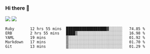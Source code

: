 ### Hi there 👋

<!--
**sasharevzin/sasharevzin** is a ✨ _special_ ✨ repository because its `README.md` (this file) appears on your GitHub profile.

Here are some ideas to get you started:

- 🔭 I’m currently working on ...
- 🌱 I’m currently learning ...
- 👯 I’m looking to collaborate on ...
- 🤔 I’m looking for help with ...
- 💬 Ask me about ...
- 📫 How to reach me: ...
- 😄 Pronouns: ...
- ⚡ Fun fact: ...
-->

![](https://yusufozturk.vercel.app/api?username=sasharevzin&hide_title=true&include_all_commits=true&count_private=true&show_icons=true) ![](https://yusufozturk.vercel.app/api/top-langs/?username=sasharevzin&layout=compact&langs_count=10&hide=apacheconf,coffeescript)

<!--START_SECTION:waka-->
```text
Ruby       12 hrs 55 mins  ██████████████████▓░░░░░░   74.85 % 
ERB        2 hrs 55 mins   ████▒░░░░░░░░░░░░░░░░░░░░   16.98 % 
YAML       19 mins         ▒░░░░░░░░░░░░░░░░░░░░░░░░   01.92 % 
Markdown   17 mins         ▒░░░░░░░░░░░░░░░░░░░░░░░░   01.70 % 
Git        13 mins         ▒░░░░░░░░░░░░░░░░░░░░░░░░   01.29 % 
```
<!--END_SECTION:waka-->
